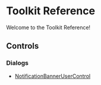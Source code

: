 # Toolkit Reference

Welcome to the Toolkit Reference! 

## Controls

### Dialogs

* [NotificationBannerUserControl](UwpCommunity.Uwp.Controls.Dialogs.NotificationBannerUserControl.html)